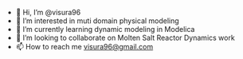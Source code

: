 - 👋 Hi, I’m @visura96
- 👀 I’m interested in muti domain physical modeling
- 🌱 I’m currently learning dynamic modeling in Modelica
- 💞️ I’m looking to collaborate on Molten Salt Reactor Dynamics work
- 📫 How to reach me visura96@gmail.com

<!---
visura96/visura96 is a ✨ special ✨ repository because its `README.md` (this file) appears on your GitHub profile.
You can click the Preview link to take a look at your changes.
--->
